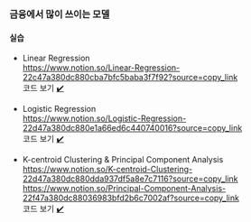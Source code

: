 ### 금융에서 많이 쓰이는 모델

#### 실습
- Linear Regression  
https://www.notion.so/Linear-Regression-22c47a380dc880cba7bfc5baba3f7f92?source=copy_link  
코드 보기 [✔️](./notebooks/1.%20DataAnalysis_SupervisedRegression.ipynb)

- Logistic Regression  
https://www.notion.so/Logistic-Regression-22d47a380dc880e1a66ed6c440740016?source=copy_link  
코드 보기 [✔️](./notebooks/2.%20DataAnalysis_SupervisedClassification.ipynb)

- K-centroid Clustering & Principal Component Analysis   
https://www.notion.so/K-centroid-Clustering-22d47a380dc880dda937df5a8e7c7116?source=copy_link  
https://www.notion.so/Principal-Component-Analysis-22f47a380dc88036983bfd2b6c7002af?source=copy_link  
코드 보기 [✔️](./notebooks/3.%20DataAnalysis_Unsupervised.ipynb)

